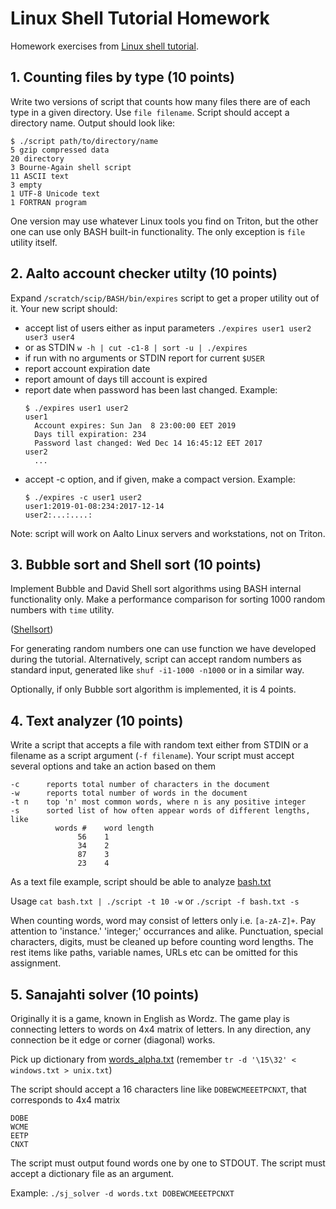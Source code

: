 # Linux Shell Tutorial Homework
Homework exercises from [Linux shell tutorial](http://scicomp.aalto.fi/training/linux-shell-tutorial.html).


## 1. Counting files by type (10 points)

Write two versions of script that counts how many files there
are of each type in a given directory. Use `file filename`.
Script should accept a directory name. Output should look like:

```
$ ./script path/to/directory/name
5 gzip compressed data
20 directory
3 Bourne-Again shell script
11 ASCII text
3 empty
1 UTF-8 Unicode text
1 FORTRAN program
```

One version may use whatever Linux tools you find on Triton, but
the other one can use only BASH built-in functionality. The only
exception is `file` utility itself.


## 2. Aalto account checker utilty (10 points)

Expand `/scratch/scip/BASH/bin/expires` script to get a proper
utility out of it. Your new script should:

* accept list of users either as input parameters
  `./expires user1 user2 user3 user4`
* or as STDIN
  `w -h | cut -c1-8 | sort -u | ./expires`
* if run with no arguments or STDIN report for current `$USER`
* report account expiration date
* report amount of days till account is expired
* report date when password has been last changed. Example:
  ```
  $ ./expires user1 user2
  user1
    Account expires: Sun Jan  8 23:00:00 EET 2019
    Days till expiration: 234
    Password last changed: Wed Dec 14 16:45:12 EET 2017
  user2
    ...
  ```
* accept -c option, and if given, make a compact version. Example:
  ```
  $ ./expires -c user1 user2
  user1:2019-01-08:234:2017-12-14
  user2:...:....:
  ```

Note: script will work on Aalto Linux servers and workstations,
not on Triton.


## 3. Bubble sort and Shell sort  (10 points)

Implement Bubble and David Shell sort algorithms using BASH
internal functionality only. Make a performance comparison
for sorting 1000 random numbers with `time` utility.

([Shellsort](http://lcm.csa.iisc.ernet.in/dsa/node197.html))

For generating random numbers one can use function we have
developed during the tutorial. Alternatively, script can
accept random numbers as standard input, generated like
`shuf -i1-1000 -n1000` or in a similar way.

Optionally, if only Bubble sort algorithm is implemented,
it is 4 points.


## 4. Text analyzer  (10 points)

Write a script that accepts a file with random text either from STDIN
or a filename as a script argument (`-f filename`). Your script must
accept several options and take an action based on them

```
-c      reports total number of characters in the document
-w      reports total number of words in the document
-t n    top 'n' most common words, where n is any positive integer
-s      sorted list of how often appear words of different lengths, like
          words #    word length
               56    1
               34    2
               87    3
               23    4
```

As a text file example, script should be able to analyze
[bash.txt](https://www.gnu.org/software/bash/manual/bash.txt)

Usage `cat bash.txt | ./script -t 10 -w`
   or `./script -f bash.txt -s`

When counting words, word may consist of letters only
i.e. `[a-zA-Z]+`. Pay attention to 'instance.' 'integer;'
occurrances and alike. Punctuation, special characters, digits,
must be cleaned up before counting word lengths. The rest items
like paths, variable names, URLs etc can be omitted for this
assignment.


## 5. Sanajahti solver (10 points)

Originally it is a game, known in English as Wordz. The game
play is connecting letters to words on 4x4 matrix of letters.
In any direction, any connection be it edge or corner
(diagonal) works.

Pick up dictionary from
[words_alpha.txt](https://github.com/dwyl/english-words/raw/master/words_alpha.txt)
(remember `tr -d '\15\32' < windows.txt > unix.txt`)

The script should accept a 16 characters line like
`DOBEWCMEEETPCNXT`, that corresponds to 4x4 matrix

```
DOBE
WCME
EETP
CNXT
```

The script must output found words one by one to STDOUT.
The script must accept a dictionary file as an argument.

Example: `./sj_solver -d words.txt DOBEWCMEEETPCNXT`
